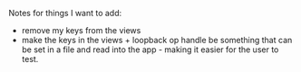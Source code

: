 Notes for things I want to add:

* remove my keys from the views
* make the keys in the views + loopback op handle be something that can be set in a file and read into the app - making it easier for the user to test.
